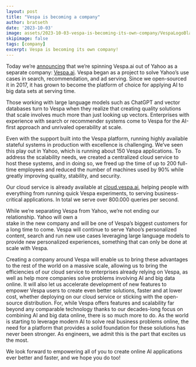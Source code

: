 ```yaml
--- 
layout: post
title: "Vespa is becoming a company"
author: bratseth
date: '2023-10-03'
image: assets/2023-10-03-vespa-is-becoming-its-own-company/VespaLogoBlack.png
skipimage: false
tags: [company]
excerpt: Vespa is becoming its own company!
---
```


Today we’re [announcing](https://www.businesswire.com/news/home/20231004777364/en/Yahoo-Spins-Out-Vespa-Its-Enterprise-AI-Scaling-Engine-as-an-Independent-Company) that we’re spinning Vespa.ai out of Yahoo 
as a separate company: [Vespa.ai](https://vespa.ai).
Vespa began as a project to solve Yahoo’s use cases in search, recommendation, and ad serving. 
Since we open-sourced it in 2017, it has grown to become the platform of choice for 
applying AI to big data sets at serving time.

Those working with large language models such as ChatGPT and vector databases turn to Vespa when 
they realize that creating quality solutions that scale involves much more than just looking up vectors. 
Enterprises with experience with search or recommender systems come to Vespa for the AI-first approach 
and unrivaled operability at scale.

Even with the support built into the Vespa platform, running highly available stateful systems in 
production with excellence is challenging. We’ve seen this play out in Yahoo, which is running 
about 150 Vespa applications. To address the scalability needs, we created a centralized cloud service 
to host these systems, and in doing so, we freed up the time of up to 200 full-time employees and reduced 
the number of machines used by 90% while greatly improving quality, stability, and security.

Our cloud service is already available at [cloud.vespa.ai](https://cloud.vespa.ai), 
helping people with everything from running quick Vespa experiments, to serving 
business-critical applications. In total we serve over 800.000 queries per second.

While we’re separating Vespa from Yahoo, we’re not ending our relationship. Yahoo will own a  
stake in the new company and will be one of Vespa’s biggest customers for a long time to come. 
Vespa will continue to serve Yahoo’s personalized content, search and run new use cases leveraging 
large language models to provide new personalized experiences, something that can only be done 
at scale with Vespa.

Creating a company around Vespa will enable us to bring these advantages to the rest of the world 
on a massive scale, allowing us to bring the efficiencies of our cloud service to enterprises 
already relying on Vespa, as well as help more companies solve problems involving AI and big data online. 
It will also let us accelerate development of new features to empower Vespa users to create even 
better solutions, faster and at lower cost, whether deploying on our cloud service or sticking with 
the open-source distribution. For, while Vespa offers features and scalability far beyond any 
comparable technology thanks to our decades-long focus on combining AI and big data online, 
there is so much more to do. As the world is starting to leverage modern AI to solve 
real business problems online, the need for a platform that provides a solid foundation 
for these solutions has never been stronger. As engineers, we admit this is the part that excites us the most.

We look forward to empowering all of you to create online AI applications ever better and faster, 
and we hope you do too!
